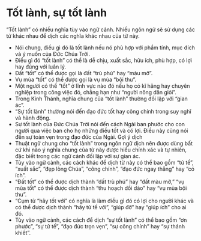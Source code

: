 # Tốt lành, sự tốt lành

“Tốt lành” có nhiều nghĩa tùy vào ngữ cảnh.  Nhiều ngôn ngữ sẽ sử dụng các từ khác nhau để dịch các nghĩa khác nhau của từ này.
- Nói chung, điều gì đó là tốt lành nếu nó phù hợp với phẩm tính, mục đích và ý muốn của Đức Chúa Trời.
- Điều gì đó “tốt lành” có thể là dễ chịu, xuất sắc, hữu ích, phù hợp, có lợi hay đúng với luân lý.
- Đất “tốt” có thể được gọi là đất “trù phú” hay “màu mỡ”.
- Vụ mùa “tốt” có thể được gọi là vụ mùa “bội thu”.
- Một người có thế “tốt” ở lĩnh vực nào đó nếu họ có kĩ hăng hay chuyên nghiệp trong công việc đó, chẳng hạn như “người nông dân giỏi”.
- Trong Kinh Thánh, nghĩa chung của “tốt lành” thường đối lập với “gian ác”.
- “Sự tốt lành” thường nói đến đạo đức tốt hay công chính trong suy nghĩ và hành động.
- Sự tốt lành của Đức Chúa Trời nói đến cách Ngài ban phước cho con người qua việc ban cho họ những điều tốt và có lợi.  Điều này cũng nói đến sự toàn vẹn trong đạo đức của Ngài.
Gợi ý dịch
- Thuật ngữ chung cho “tốt lành” trong ngôn ngữ dịch nên được dùng bất cứ khi nào ý nghĩa chung của từ này được hiểu chính xác và tự nhiên, đặc biết trong các ngữ cảnh đối lập với sự gian ác.
- Tùy vào ngữ cảnh, các cách khác để dịch từ này có thể bao gồm “tử tế”, “xuất sắc”, “đẹp lòng Chúa”, “công chính”, “đạo đức ngay thẳng” hay “có ích”.
- “Đất tốt” có thể được dịch thành “đất trù phú” hay “đất màu mỡ,” “vụ mùa tốt” có thể được dịch thành “thu hoạch dồi dào” hay “vụ mùa bội thu”.
- “Cụm từ “hãy tốt với” có nghĩa là làm điều gì đó có lợi cho người khác và có thể được dịch thành “hãy tử tế với”, “giúp đỡ” hay “giúp ích” cho ai đó.
- Tùy vào ngữ cảnh, các cách để dịch “sự tốt lành” có thể bao gồm “ơn phước”, “sự tử tế”, “đạo đức trọn vẹn”, “sự công chính” hay “sự thánh khiết”.

